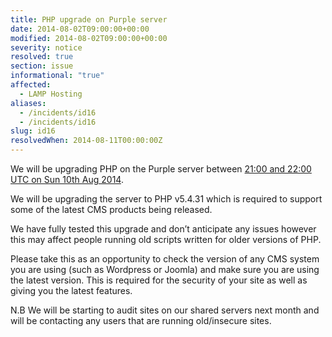 ```yaml
---
title: PHP upgrade on Purple server
date: 2014-08-02T09:00:00+00:00
modified: 2014-08-02T09:00:00+00:00
severity: notice
resolved: true
section: issue
informational: "true"
affected:
  - LAMP Hosting
aliases:
  - /incidents/id16
  - /incidents/id16
slug: id16
resolvedWhen: 2014-08-11T00:00:00Z
---
```


We will be upgrading PHP on the Purple server between [21:00 and 22:00 UTC on Sun 10th Aug 2014](https://www.timeanddate.com/worldclock/fixedtime.html?iso=20140810T20&ah=1).

We will be upgrading the server to PHP v5.4.31 which is required to support some of the latest CMS products being released.

We have fully tested this upgrade and don’t anticipate any issues however this may affect people running old scripts written for older versions of PHP.

Please take this as an opportunity to check the version of any CMS system you are using (such as Wordpress or Joomla) and make sure you are using the latest version.  This is required for the security of your site as well as giving you the latest features.

N.B We will be starting to audit sites on our shared servers next month and will be contacting any users that are running old/insecure sites.

